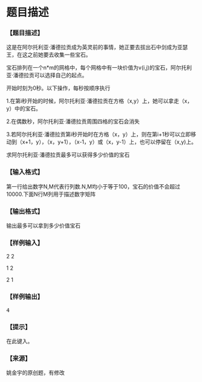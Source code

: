 # 题目描述


<h3>
【题目描述】
</h3>
<p>
<img src="/upload/image/20160311/20160311184149_17362.jpg" alt=""/>这是在阿尔托利亚·潘德拉贡成为英灵前的事情，她正要去拔出石中剑成为亚瑟王，在这之前她要去收集一些宝石。
</p>
<p>
宝石排列在一个n*m的网格中，每个网格中有一块价值为v(i,j)的宝石，阿尔托利亚·潘德拉贡可以选择自己的起点。
</p>
<p>
开始时刻为0秒。以下操作，每秒按顺序执行
</p>
<p>
1.在第i秒开始的时候，阿尔托利亚·潘德拉贡在方格（x,y）上，她可以拿走（x，y）中的宝石。
</p>
<p>
2.在偶数秒，阿尔托利亚·潘德拉贡周围四格的宝石会消失
</p>
<p>
3.若阿尔托利亚·潘德拉贡第i秒开始时在方格（x，y）上，则在第i+1秒可以立即移动到（x+1，y），（x，y+1），（x-1，y）或（x，y-1）上，也可以停留在（x,y)上。
</p>
<p>
求阿尔托利亚·潘德拉贡最多可以获得多少价值的宝石
</p>
<h3>
【输入格式】
</h3>
<p>
第一行给出数字N,M代表行列数.N,M均小于等于100，宝石的价值不会超过10000.下面N行M列用于描述数字矩阵
</p>
<h3>
【输出格式】
</h3>
<p>
输出最多可以拿到多少价值宝石
</p>
<h3>
【样例输入】
</h3>
<p>
2 2
</p>
<p>
1 2
</p>
<p>
2 1
</p>
<h3>
【样例输出】
</h3>
<pre>4</pre>
<h3>
【提示】
</h3>
<p>
在此键入。
</p>
<h3>
【来源】
</h3>
<p>
姚金宇的原创题，有修改
</p>
